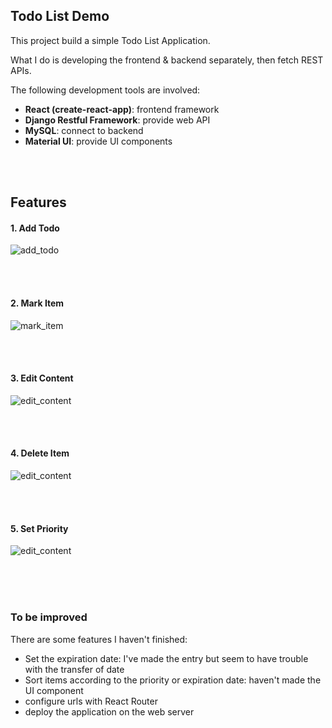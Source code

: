 ## Todo List Demo

This project build a simple Todo List Application. 

What I do is developing the frontend & backend separately, then fetch REST APIs.

The following development tools are involved:

* **React (create-react-app)**: frontend framework
* **Django Restful Framework**: provide web API
* **MySQL**: connect to backend
* **Material UI**: provide UI components

<br>

<br>

## Features

#### 1. Add Todo

![add_todo](https://i.loli.net/2018/09/16/5b9e67f2880c9.gif)

<br>

<br>

#### 2. Mark Item

![mark_item](https://i.loli.net/2018/09/16/5b9e6a4fc6973.gif)

<br>

<br>

#### 3. Edit Content

![edit_content](https://i.loli.net/2018/09/16/5b9e6a4fc6973.gif)

<br>

<br>

#### 4. Delete Item

![edit_content](https://i.loli.net/2018/09/16/5b9e6b0cca0c9.gif)

<br>

<br>

#### 5. Set Priority

![edit_content](https://i.loli.net/2018/09/16/5b9e6b361f469.gif)

<br>

<br>

<br>

### To be improved

There are some features I haven't finished:

* Set the expiration date: I've made the entry but seem to have trouble with the transfer of date
* Sort items according to the priority or expiration date: haven't made the UI component
* configure urls with React Router
* deploy the application on the web server